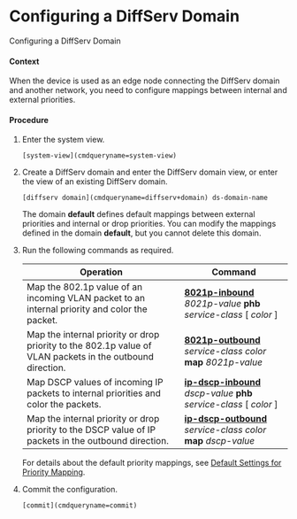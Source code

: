 Configuring a DiffServ Domain
=============================

Configuring a DiffServ Domain

#### Context

When the device is used as an edge node connecting the DiffServ domain and another network, you need to configure mappings between internal and external priorities.


#### Procedure

1. Enter the system view.
   
   
   ```
   [system-view](cmdqueryname=system-view)
   ```
2. Create a DiffServ domain and enter the DiffServ domain view, or enter the view of an existing DiffServ domain.
   
   
   ```
   [diffserv domain](cmdqueryname=diffserv+domain) ds-domain-name
   ```
   
   
   
   The domain **default** defines default mappings between external priorities and internal or drop priorities. You can modify the mappings defined in the domain **default**, but you cannot delete this domain.
3. Run the following commands as required.
   
   
   
   | Operation | Command |
   | --- | --- |
   | Map the 802.1p value of an incoming VLAN packet to an internal priority and color the packet. | [**8021p-inbound**](cmdqueryname=8021p-inbound) *8021p-value* **phb** *service-class* [ *color* ] |
   | Map the internal priority or drop priority to the 802.1p value of VLAN packets in the outbound direction. | [**8021p-outbound**](cmdqueryname=8021p-outbound) *service-class* *color* **map** *8021p-value* |
   | Map DSCP values of incoming IP packets to internal priorities and color the packets. | [**ip-dscp-inbound**](cmdqueryname=ip-dscp-inbound) *dscp-value* **phb** *service-class* [ *color* ] |
   | Map the internal priority or drop priority to the DSCP value of IP packets in the outbound direction. | [**ip-dscp-outbound**](cmdqueryname=ip-dscp-outbound) *service-class* *color* **map** *dscp-value* |
   
   For details about the default priority mappings, see [Default Settings for Priority Mapping](galaxy_qos_priority_mapping_cfg_0005.html).
4. Commit the configuration.
   
   
   ```
   [commit](cmdqueryname=commit)
   ```